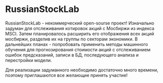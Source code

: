 # RussianStockLab
RussianStockLab - некоммерческий open-sourse проект! Изначально задуман для отслеживания котировок акций с Мосбиржи из индекса MSCI. Затем планировалось расширить его отображения всех акций мосбиржи, разделив их на группы по секторам экономики. В дальнейших планах - попробовать применить методы машинного обучения для прогнозирования стоимости акций с отслеживанием ошибок предсказаний, записи в БД, последующего анализа и перестройки модели. 

Для реализации задуманного необходимо достаточно много времени, поэтому приглашаются все желающие принять участие!


